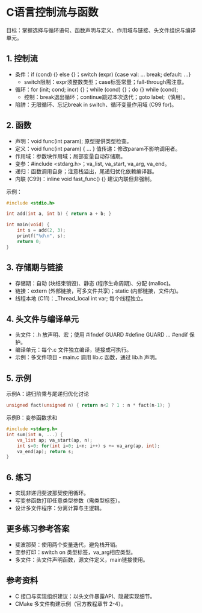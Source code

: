 # C语言控制流与函数

目标：掌握选择与循环语句、函数声明与定义、作用域与链接、头文件组织与编译单元。

## 1. 控制流
- 条件：if (cond) {} else {}；switch (expr) {case val: ... break; default: ...}
  - switch限制：expr须整数类型；case标签常量；fall-through需注意。
- 循环：for (init; cond; incr) {}；while (cond) {}；do {} while (cond);
  - 控制：break退出循环；continue跳过本次迭代；goto label;（慎用）。
- 陷阱：无限循环、忘记break in switch、循环变量作用域 (C99 for)。

## 2. 函数
- 声明：void func(int param); 原型提供类型检查。
- 定义：void func(int param) { ... } 值传递：修改param不影响调用者。
- 作用域：参数块作用域；局部变量自动存储期。
- 变参：#include <stdarg.h>；va_list, va_start, va_arg, va_end。
- 递归：函数调用自身；注意栈溢出，尾递归优化依赖编译器。
- 内联 (C99)：inline void fast_func() {} 建议内联但非强制。

示例：
```c
#include <stdio.h>

int add(int a, int b) { return a + b; }

int main(void) {
    int s = add(2, 3);
    printf("%d\n", s);
    return 0;
}
```

## 3. 存储期与链接
- 存储期：自动 (块结束销毁)、静态 (程序生命周期)、分配 (malloc)。
- 链接：extern (外部链接，可多文件共享)；static (内部链接，文件内)。
- 线程本地 (C11)：_Thread_local int var; 每个线程独立。

## 4. 头文件与编译单元
- 头文件：.h 放声明、宏；使用 #ifndef GUARD #define GUARD ... #endif 保护。
- 编译单元：每个.c 文件独立编译，链接成可执行。
- 示例：多文件项目 - main.c 调用 lib.c 函数，通过 lib.h 声明。

## 5. 示例
示例A：递归阶乘与尾递归优化讨论
```c
unsigned fact(unsigned n) { return n<2 ? 1 : n * fact(n-1); }
```

示例B：变参函数求和
```c
#include <stdarg.h>
int sum(int n, ...) {
    va_list ap; va_start(ap, n);
    int s=0; for(int i=0; i<n; i++) s += va_arg(ap, int);
    va_end(ap); return s;
}
```

## 6. 练习
- 实现非递归斐波那契使用循环。
- 写变参函数打印任意类型参数（需类型标签）。
- 设计多文件程序：分离计算与主逻辑。

## 更多练习参考答案
- 斐波那契：使用两个变量迭代，避免栈开销。
- 变参打印：switch on 类型标签，va_arg相应类型。
- 多文件：头文件声明函数，源文件定义，main链接使用。

## 参考资料
- C 接口与实现组织建议：以头文件暴露API、隐藏实现细节。
- CMake 多文件构建示例（官方教程章节 2-4）。